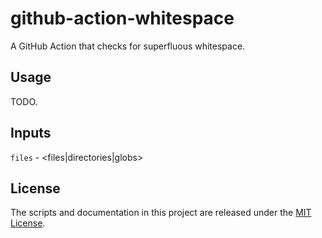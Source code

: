 # github-action-whitespace

A GitHub Action that checks for superfluous whitespace.

## Usage

TODO.

## Inputs

`files` - <files|directories|globs>

## License

The scripts and documentation in this project are released under the [MIT License](./LICENSE).
